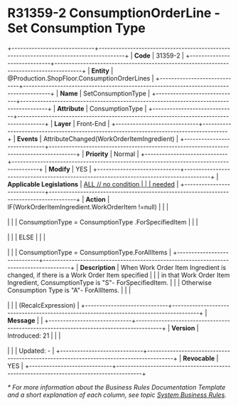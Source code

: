 ﻿---
erp.type: front-end-business-rule
erp.entity: Production.ShopFloor.ConsumptionOrderLines
---

# R31359-2 ConsumptionOrderLine - Set Consumption Type
+-----------------------------+---------------------------------------------------------------------------------------+
| **Code**                    | 31359-2                                                                               |
+-----------------------------+---------------------------------------------------------------------------------------+
| **Entity**                  | @Production.ShopFloor.ConsumptionOrderLines                                           |
+-----------------------------+---------------------------------------------------------------------------------------+
| **Name**                    | SetConsumptionType                                                                    |
+-----------------------------+---------------------------------------------------------------------------------------+
| **Attribute**               | ConsumptionType                                                                       |
+-----------------------------+---------------------------------------------------------------------------------------+
| **Layer**                   | Front-End                                                                             |
+-----------------------------+---------------------------------------------------------------------------------------+
| **Events**                  | AttributeChanged(WorkOrderItemIngredient)                                             |
+-----------------------------+---------------------------------------------------------------------------------------+
| **Priority**                | Normal                                                                                |
+-----------------------------+---------------------------------------------------------------------------------------+
| **Modify**                  | YES                                                                                   |
+-----------------------------+---------------------------------------------------------------------------------------+
| **Applicable Legislations** | [ALL // no condition                                                                  |
|                             | needed](xref:applicable-legislations)                                                 |
+-----------------------------+---------------------------------------------------------------------------------------+
| **Action**                  | IF(WorkOrderItemIngredient.WorkOrderItem !=null)                                      |
|                             | <br/><br/>                                                                            |
|                             | ConsumptionType = ConsumptionType .ForSpecifiedItem                                   |
|                             | <br/><br/>                                                                            |
|                             | ELSE                                                                                  |
|                             | <br/><br/>                                                                            |
|                             | ConsumptionType = ConsumptionType.ForAllItems                                         |
+-----------------------------+---------------------------------------------------------------------------------------+
| **Description**             | When Work Order Item Ingredient is changed, if there is a Work Order Item specified   |
|                             | in that Work Order Item Ingredient, ConsumptionType is \"S\"- ForSpecifiedItem.       |
|                             | Otherwise Consumption Type is \"A\"- ForAllItems.                                     |
|                             | <br/><br/>                                                                            |
|                             | (RecalcExpression)                                                                    |
+-----------------------------+---------------------------------------------------------------------------------------+
| **Message**                 |                                                                                       |
+-----------------------------+---------------------------------------------------------------------------------------+
| **Version**                 | Introduced: 21                                                                        |
|                             | <br/><br/>                                                                            |
|                             | Updated: -                                                                            |
+-----------------------------+---------------------------------------------------------------------------------------+
| **Revocable**               | YES                                                                                   |
+-----------------------------+---------------------------------------------------------------------------------------+

*\* For more information about the Business Rules Documentation Template and a short explanation of each column, see
topic [System Business Rules](../templates/template-description-system-business-rules.md).*
